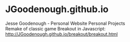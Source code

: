 # JGoodenough.github.io
Jesse Goodenough - Personal Website
Personal Projects<br />
Remake of classic game Breakout in Javascript: http://JGoodenough.github.io/breakout/breakout.html
